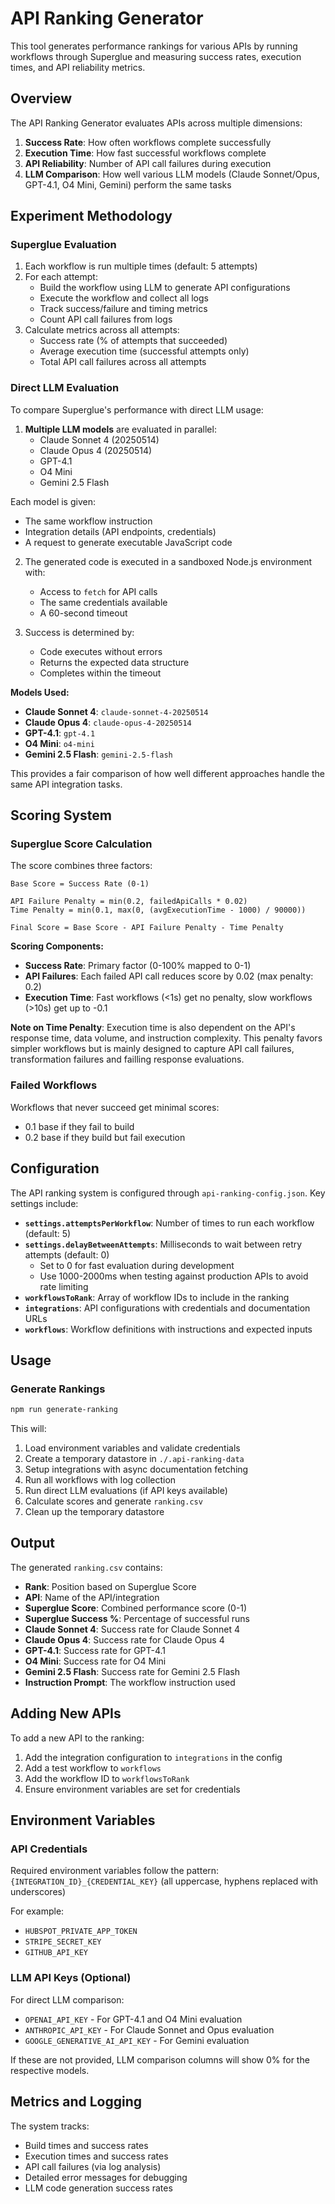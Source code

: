 # API Ranking Generator

This tool generates performance rankings for various APIs by running workflows through Superglue and measuring success rates, execution times, and API reliability metrics.

## Overview

The API Ranking Generator evaluates APIs across multiple dimensions:
1. **Success Rate**: How often workflows complete successfully
2. **Execution Time**: How fast successful workflows complete
3. **API Reliability**: Number of API call failures during execution
4. **LLM Comparison**: How well various LLM models (Claude Sonnet/Opus, GPT-4.1, O4 Mini, Gemini) perform the same tasks

## Experiment Methodology

### Superglue Evaluation
1. Each workflow is run multiple times (default: 5 attempts)
2. For each attempt:
   - Build the workflow using LLM to generate API configurations
   - Execute the workflow and collect all logs
   - Track success/failure and timing metrics
   - Count API call failures from logs
3. Calculate metrics across all attempts:
   - Success rate (% of attempts that succeeded)
   - Average execution time (successful attempts only)
   - Total API call failures across all attempts

### Direct LLM Evaluation
To compare Superglue's performance with direct LLM usage:

1. **Multiple LLM models** are evaluated in parallel:
   - Claude Sonnet 4 (20250514)
   - Claude Opus 4 (20250514)
   - GPT-4.1
   - O4 Mini
   - Gemini 2.5 Flash
   
Each model is given:
   - The same workflow instruction
   - Integration details (API endpoints, credentials)
   - A request to generate executable JavaScript code

2. The generated code is executed in a sandboxed Node.js environment with:
   - Access to `fetch` for API calls
   - The same credentials available
   - A 60-second timeout

3. Success is determined by:
   - Code executes without errors
   - Returns the expected data structure
   - Completes within the timeout

**Models Used:**
- **Claude Sonnet 4**: `claude-sonnet-4-20250514`
- **Claude Opus 4**: `claude-opus-4-20250514`
- **GPT-4.1**: `gpt-4.1`
- **O4 Mini**: `o4-mini`
- **Gemini 2.5 Flash**: `gemini-2.5-flash`

This provides a fair comparison of how well different approaches handle the same API integration tasks.

## Scoring System

### Superglue Score Calculation

The score combines three factors:

```
Base Score = Success Rate (0-1)

API Failure Penalty = min(0.2, failedApiCalls * 0.02)
Time Penalty = min(0.1, max(0, (avgExecutionTime - 1000) / 90000))

Final Score = Base Score - API Failure Penalty - Time Penalty
```

**Scoring Components:**
- **Success Rate**: Primary factor (0-100% mapped to 0-1)
- **API Failures**: Each failed API call reduces score by 0.02 (max penalty: 0.2)
- **Execution Time**: Fast workflows (<1s) get no penalty, slow workflows (>10s) get up to -0.1

**Note on Time Penalty**: Execution time is also dependent on the API's response time, data volume, and instruction complexity. This penalty favors simpler workflows but is mainly designed to capture API call failures, transformation failures and failling response evaluations.

### Failed Workflows
Workflows that never succeed get minimal scores:
- 0.1 base if they fail to build
- 0.2 base if they build but fail execution

## Configuration

The API ranking system is configured through `api-ranking-config.json`. Key settings include:

- **`settings.attemptsPerWorkflow`**: Number of times to run each workflow (default: 5)
- **`settings.delayBetweenAttempts`**: Milliseconds to wait between retry attempts (default: 0)
  - Set to 0 for fast evaluation during development
  - Use 1000-2000ms when testing against production APIs to avoid rate limiting
- **`workflowsToRank`**: Array of workflow IDs to include in the ranking
- **`integrations`**: API configurations with credentials and documentation URLs
- **`workflows`**: Workflow definitions with instructions and expected inputs

## Usage

### Generate Rankings
```bash
npm run generate-ranking
```

This will:
1. Load environment variables and validate credentials
2. Create a temporary datastore in `./.api-ranking-data`
3. Setup integrations with async documentation fetching
4. Run all workflows with log collection
5. Run direct LLM evaluations (if API keys available)
6. Calculate scores and generate `ranking.csv`
7. Clean up the temporary datastore

## Output

The generated `ranking.csv` contains:
- **Rank**: Position based on Superglue Score
- **API**: Name of the API/integration
- **Superglue Score**: Combined performance score (0-1)
- **Superglue Success %**: Percentage of successful runs
- **Claude Sonnet 4**: Success rate for Claude Sonnet 4
- **Claude Opus 4**: Success rate for Claude Opus 4
- **GPT-4.1**: Success rate for GPT-4.1
- **O4 Mini**: Success rate for O4 Mini
- **Gemini 2.5 Flash**: Success rate for Gemini 2.5 Flash
- **Instruction Prompt**: The workflow instruction used

## Adding New APIs

To add a new API to the ranking:
1. Add the integration configuration to `integrations` in the config
2. Add a test workflow to `workflows`
3. Add the workflow ID to `workflowsToRank`
4. Ensure environment variables are set for credentials

## Environment Variables

### API Credentials
Required environment variables follow the pattern:
`{INTEGRATION_ID}_{CREDENTIAL_KEY}` (all uppercase, hyphens replaced with underscores)

For example:
- `HUBSPOT_PRIVATE_APP_TOKEN`
- `STRIPE_SECRET_KEY`
- `GITHUB_API_KEY`

### LLM API Keys (Optional)
For direct LLM comparison:
- `OPENAI_API_KEY` - For GPT-4.1 and O4 Mini evaluation
- `ANTHROPIC_API_KEY` - For Claude Sonnet and Opus evaluation
- `GOOGLE_GENERATIVE_AI_API_KEY` - For Gemini evaluation

If these are not provided, LLM comparison columns will show 0% for the respective models.

## Metrics and Logging

The system tracks:
- Build times and success rates
- Execution times and success rates
- API call failures (via log analysis)
- Detailed error messages for debugging
- LLM code generation success rates